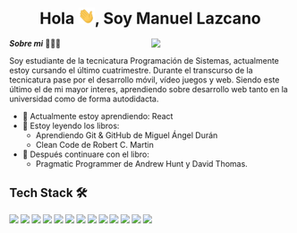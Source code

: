<h1 align="center">Hola <img src="https://raw.githubusercontent.com/ABSphreak/ABSphreak/master/gifs/Hi.gif" width="30px">, Soy Manuel Lazcano </h1>

***Sobre mi*** 👨🏻‍💻
<picture> <img align="right" src="https://github.com/7oSkaaa/7oSkaaa/blob/main/Images/Right_Side.gif?raw=true" width = 250px></picture>

Soy estudiante de la tecnicatura Programación de Sistemas, actualmente estoy cursando el último cuatrimestre. Durante el transcurso de la tecnicatura pase por el desarrollo móvil, vídeo juegos y web. Siendo este último el de mi mayor interes, aprendiendo sobre desarrollo web tanto en la universidad como de forma autodidacta.

- 🌱 Actualmente estoy aprendiendo: React
- 📖 Estoy leyendo los libros:
    * Aprendiendo Git & GitHub de Miguel Ángel Durán
    * Clean Code de Robert C. Martin
- 📘 Después continuare con el libro:
    * Pragmatic Programmer de Andrew Hunt y David Thomas.

## Tech Stack 🛠️
<span> 
  <img src="https://img.shields.io/badge/git-%23F05033.svg?style=for-the-badge&logo=git&logoColor=white">
  <img src="https://img.shields.io/badge/node.js-6DA55F?style=for-the-badge&logo=node.js&logoColor=white">
  <img src="https://img.shields.io/badge/express.js-%23404d59.svg?style=for-the-badge&logo=express&logoColor=%2361DAFB">
   <img src="https://img.shields.io/badge/Postman-FF6C37?style=for-the-badge&logo=postman&logoColor=white">   
  <img src="https://img.shields.io/badge/mysql-4479A1.svg?style=for-the-badge&logo=mysql&logoColor=white">
  <img src="https://img.shields.io/badge/zod-%233068b7.svg?style=for-the-badge&logo=zod&logoColor=white">
  <img src="https://img.shields.io/badge/Sequelize-52B0E7?style=for-the-badge&logo=Sequelize&logoColor=white">
  <img src="https://img.shields.io/badge/react-%2320232a.svg?style=for-the-badge&logo=react&logoColor=%2361DAFB">
  <img src="https://img.shields.io/badge/JavaScript-F7DF1E?style=for-the-badge&logo=javascript&logoColor=black">
  <img src="https://img.shields.io/badge/HTML5-E34F26?style=for-the-badge&logo=html5&logoColor=white">
  <img src="https://img.shields.io/badge/CSS3-1572B6?style=for-the-badge&logo=css3&logoColor=white">
  <img src="https://img.shields.io/badge/C-00599C?style=for-the-badge&logo=c&logoColor=white">
  <img src="https://img.shields.io/badge/c++-%2300599C.svg?style=for-the-badge&logo=c%2B%2B&logoColor=white">
  

</span>
<!--
**ManuLazcano/ManuLazcano** is a ✨ _special_ ✨ repository because its `README.md` (this file) appears on your GitHub profile.

Here are some ideas to get you started:

- 🔭 I’m currently working on ...
- 🌱 I’m currently learning ...
- 👯 I’m looking to collaborate on ...
- 🤔 I’m looking for help with ...
- 💬 Ask me about ...
- 📫 How to reach me: ...
- 😄 Pronouns: ...
- ⚡ Fun fact: ...
-->
